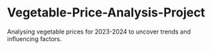 # Vegetable-Price-Analysis-Project
Analysing vegetable prices for 2023-2024 to uncover trends and influencing factors.
